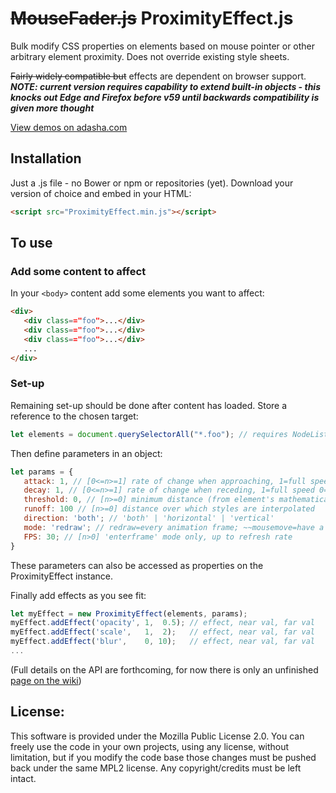# <del>MouseFader.js</del> ProximityEffect.js


Bulk modify CSS properties on elements based on mouse pointer or other arbitrary element proximity. Does not override existing style sheets.

<del>Fairly widely compatible but</del> effects are dependent on browser support. ***NOTE: current version requires capability to extend built-in objects - this knocks out Edge and Firefox before v59 until backwards compatibility is given more thought***

[View demos on adasha.com](http://lab.adasha.com/proximity-effect)

## Installation

Just a .js file - no Bower or npm or repositories (yet). Download your version of choice and embed in your HTML:
```html
<script src="ProximityEffect.min.js"></script>
```

## To use


### Add some content to affect
In your `<body>` content add some elements you want to affect:
```html
<div>
   <div class=="foo">...</div>
   <div class=="foo">...</div>
   <div class=="foo">...</div>
   ...
</div>
```

### Set-up
Remaining set-up should be done after content has loaded. Store a reference to the chosen target:
```javascript
let elements = document.querySelectorAll("*.foo"); // requires NodeList at present
```

Then define parameters in an object:
```javascript
let params = {
   attack: 1, // [0<=n>=1] rate of change when approaching, 1=full speed 0=no movement
   decay: 1, // [0<=n>=1] rate of change when receding, 1=full speed 0=no movement
   threshold: 0, // [n>=0] minimum distance (from element's mathematical centre) before effect starts
   runoff: 100 // [n>=0] distance over which styles are interpolated
   direction: 'both'; // 'both' | 'horizontal' | 'vertical'
   mode: 'redraw'; // redraw=every animation frame; ~~mousemove=have a guess; enterframe=follow FPS~~
   FPS: 30; // [n>0] 'enterframe' mode only, up to refresh rate
}
```
These parameters can also be accessed as properties on the ProximityEffect instance.

Finally add effects as you see fit:

```javascript
let myEffect = new ProximityEffect(elements, params);
myEffect.addEffect('opacity', 1,  0.5); // effect, near val, far val
myEffect.addEffect('scale',   1,  2);   // effect, near val, far val
myEffect.addEffect('blur',    0, 10);   // effect, near val, far val
...
```

(Full details on the API are forthcoming, for now there is only an unfinished [page on the wiki](https://github.com/Adasha/proximity-effect/wiki/API-reference))


## License:

This software is provided under the Mozilla Public License 2.0. You can freely use the code in your own projects, using any license, without limitation, but if you modify the code base those changes must be pushed back under the same MPL2 license. Any copyright/credits must be left intact.
